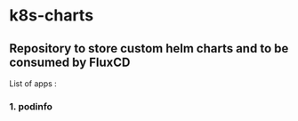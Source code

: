 # k8s-charts
Repository to store custom helm charts and to be consumed by FluxCD
---
List of apps : 
### 1. podinfo
